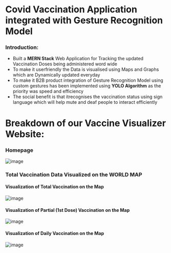 # Covid Vaccination Application integrated with Gesture Recognition Model
### Introduction:
- Built a **MERN Stack** Web Application for Tracking the updated Vaccination
Doses being administered word wide
- To make it userfriendly the Data is visualised using Maps and Graphs which
are Dynamically updated everyday
- To make it B2B product integration of Gesture Recognition Model using
custom gestures has been implemented using **YOLO Algorithm** as the
priority was speed and efficiency
- The social benefit is that itrecognises the vaccination status using sign
language which will help mute and deaf people to interact efficiently

# Breakdown of our Vaccine Visualizer Website:
### Homepage
![image](https://user-images.githubusercontent.com/34521697/235128715-a2c702ab-1bcb-4091-81a9-36b80f5f9158.png)

### Total Vaccination Data Visualized on the WORLD MAP
#### Visualization of **Total Vaccination** on the Map
![image](https://user-images.githubusercontent.com/34521697/235129041-609dd972-7d5c-434d-8571-a25475fa5386.png)
#### Visualization of **Partial (1st Dose)** Vaccination on the Map
![image](https://user-images.githubusercontent.com/34521697/235129119-286cae20-bc36-4698-a1a2-e29fd5f87059.png)
#### Visualization of **Daily Vaccination** on the Map
![image](https://user-images.githubusercontent.com/34521697/235129402-89ab8f5d-562b-47f6-bd95-f69b43a96fae.png)


